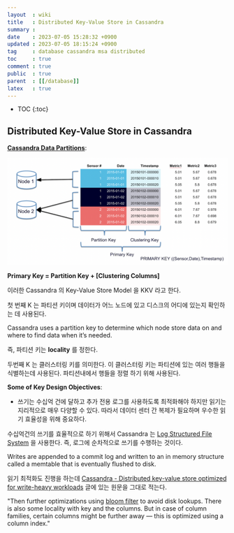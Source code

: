 ```yaml
---
layout  : wiki
title   : Distributed Key-Value Store in Cassandra
summary : 
date    : 2023-07-05 15:28:32 +0900
updated : 2023-07-05 18:15:24 +0900
tag     : database cassandra msa distributed
toc     : true
comment : true
public  : true
parent  : [[/database]]
latex   : true
---
```

* TOC
{:toc}

## Distributed Key-Value Store in Cassandra

__[Cassandra Data Partitions](https://www.instaclustr.com/blog/cassandra-data-partitioning/)__:

![](/resource/wiki/database-cassandra-kkv/partitions.png)

__Primary Key = Partition Key + [Clustering Columns]__ 

이러한 Cassandra 의 Key-Value Store Model 을 KKV 라고 한다.

첫 번째 K 는 파티션 키이며 데이터가 어느 노드에 있고 디스크의 어디에 있는지 확인하는 데 사용된다.

Cassandra uses a partition key to determine which node store data on and where to find data when it’s needed.

즉, 파티션 키는 __locality__ 를 정한다.

두번째 K 는 클러스터링 키를 의미한다. 이 클러스터링 키는 파티션에 있는 여러 행들을 식별하는데 사용된다. 파티션내에서 행들을 정렬 하기 위해 사용된다.

__Some of Key Design Objectives__:

- 쓰기는 수십억 건에 달하고 추가 전용 로그를 사용하도록 최적화해야 하지만 읽기는 지리적으로 매우 다양할 수 있다. 따라서 데이터 센터 간 복제가 필요하며 우수한 읽기 효율성을 위해 중요하다.

수십억건의 쓰기를 효율적으로 하기 위해서 Cassandra 는 [Log Structured File System](https://pages.cs.wisc.edu/~remzi/OSTEP/file-lfs.pdf) 을 사용한다.
즉, 로그에 순차적으로 쓰기를 수행하는 것이다.

Writes are appended to a commit log and written to an in memory structure called a memtable that is eventually flushed to disk.

읽기 최적화도 진행을 하는데 [Cassandra - Distributed key-value store optimized for write-heavy workloads](https://medium.com/coinmonks/cassandra-distributed-key-value-store-optimized-for-write-heavy-workloads-77f69c01388c) 글에 있는 원문을 그대로 적는다.

"Then further optimizations using [bloom filter](https://meetup.nhncloud.com/posts/192) to avoid disk lookups. There is also some locality with key and the columns. But in case of column families, certain columns might be further away — this is optimized using a column index."

